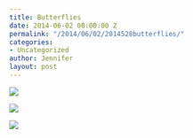```yaml
---
title: Butterflies
date: 2014-06-02 00:00:00 Z
permalink: "/2014/06/02/2014528butterflies/"
categories:
- Uncategorized
author: Jennifer
layout: post
---
```


<div class="image-gallery-wrapper">
  <p>
    <img src="/teamelam/assets/images/Butterflies/2014-05-17+12.00.35.jpg" />
  </p>

  <p>
    <img src="/teamelam/assets/images/Butterflies/2014-05-17+12.00.13.jpg" />
  </p>

  <p>
    <img src="/teamelam/assets/images/Butterflies/2014-05-17+11.58.58.jpg" />
  </p>
</div>
